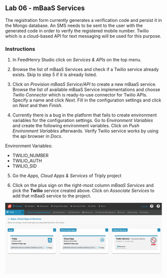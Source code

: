 ## Lab 06 - mBaaS Services

The registration form currently generates a verification code and persist it in the Mongo database. An SMS needs to be sent to the user with the generated code in order to verify the registered mobile number. Twilio which is a cloud-based API for text messaging will be used for this purpose.

### Instructions

1. In FeedHenry Studio click on *Services & APIs* on the top menu.

2. Browse the list of mBaaS Services and check if a Twilio service already exists. Skip to step 5 if it is already listed.

3. Click on *Provision mBaaS Service/API* to create a new mBaaS service. Browse the list of available mBaaS Service implementations and choose *Twilio Connector* which is ready-to-use connector for Twilio APIs. Specify a name and click *Next*. Fill in the configuration settings and click on *Next* and then *Finish*.

4. Currently there is a bug in the platform that fails to create environment variables for the configuration settings. Go to *Environment Variables* and create the following environment variables. Click on *Push Environment Variables* afterwards. Verify Twilio service works by using the api browser in *Docs*.

  Environment Variables:
  * TWILIO_NUMBER
  * TWILIO_AUTH
  * TWILIO_SID

5. Go the *Apps, Cloud Apps & Services* of Triply project

6. Click on the plus sign on the right-most column *mBaaS Services* and pick the **Twilio** service created above. Click on *Associate Services* to add that mBaaS service to the project.

  ![Triply Apps](https://github.com/rhnordics/feedhenry-training/blob/master/images/project-apps.png?raw=true)
